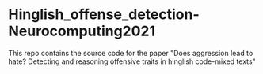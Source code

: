 # Hinglish_offense_detection-Neurocomputing2021
This repo contains the source code for the paper "Does aggression lead to hate? Detecting and reasoning offensive traits in hinglish code-mixed texts"
